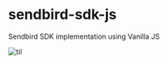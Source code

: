 # sendbird-sdk-js
Sendbird SDK implementation using Vanilla JS

![til](https://github.com/warodri-sendbird/sendbird-sdk-js/blob/main/javascript-demo-simple.gif?raw=true)
